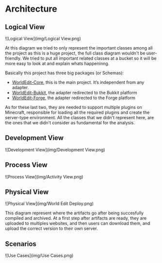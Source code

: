 # Architecture

## Logical View

![Logical View](img/Logical View.png)

At this diagram we tried to only represent the important classes among all the project as this is a huge project, the full class diagram wouldn't be user-friendly. 
We tried to put all important related classes at a bucket so it will be more easy to look at and explain whats happeninng.

Basically this project has three big packages (or Schemas):

- [WorldEdit-Core](https://github.com/joaolrpaulo/WorldEdit/tree/introduction/worldedit-core), this is the main project. It’s independent from any adapter.
- [WorldEdit-Bukkit](https://github.com/joaolrpaulo/WorldEdit/tree/introduction/worldedit-bukkit), the adapter redirected to the Bukkit platform
- [WorldEdit-Forge](https://github.com/joaolrpaulo/WorldEdit/tree/introduction/worldedit-forge), the adapter redirected to the Forge platform

As for these last two, they are needed to support multiple plugins on Minecraft, responsible for loading all the required plugins and create the server-type environment. All the classes that we didn't represent here, are the ones that we didn't consider as fundamental for the analysis.

## Development View

![Development View](img/Development View.png)

## Process View

![Process View](img/Activity View.png)

## Physical View

![Physical View](img/World Edit Deploy.png)

This diagram represent where the artifacts go after being succesfully compiled and archived. At a first step after artifacts are ready, they are uploaded to multiples websites, and then users can download them, and upload the correct version to their own server.

## Scenarios

![Use Cases](img/Use Cases.png)
